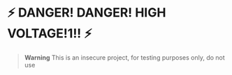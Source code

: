 # :zap: DANGER! DANGER! HIGH VOLTAGE!1!! :zap:

> **Warning**
> This is an insecure project, for testing purposes only, do not use

